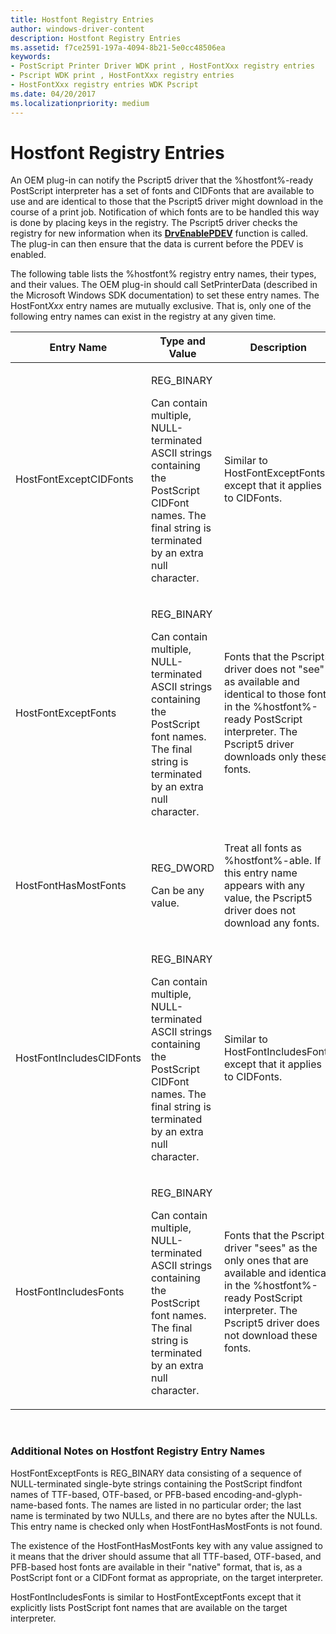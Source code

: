 ```yaml
---
title: Hostfont Registry Entries
author: windows-driver-content
description: Hostfont Registry Entries
ms.assetid: f7ce2591-197a-4094-8b21-5e0cc48506ea
keywords:
- PostScript Printer Driver WDK print , HostFontXxx registry entries
- Pscript WDK print , HostFontXxx registry entries
- HostFontXxx registry entries WDK Pscript
ms.date: 04/20/2017
ms.localizationpriority: medium
---
```


# Hostfont Registry Entries





An OEM plug-in can notify the Pscript5 driver that the %hostfont%-ready PostScript interpreter has a set of fonts and CIDFonts that are available to use and are identical to those that the Pscript5 driver might download in the course of a print job. Notification of which fonts are to be handled this way is done by placing keys in the registry. The Pscript5 driver checks the registry for new information when its [**DrvEnablePDEV**](https://msdn.microsoft.com/library/windows/hardware/ff556211) function is called. The plug-in can then ensure that the data is current before the PDEV is enabled.

The following table lists the %hostfont% registry entry names, their types, and their values. The OEM plug-in should call SetPrinterData (described in the Microsoft Windows SDK documentation) to set these entry names. The HostFont*Xxx* entry names are mutually exclusive. That is, only one of the following entry names can exist in the registry at any given time.

<table>
<colgroup>
<col width="33%" />
<col width="33%" />
<col width="33%" />
</colgroup>
<thead>
<tr class="header">
<th>Entry Name</th>
<th>Type and Value</th>
<th>Description</th>
</tr>
</thead>
<tbody>
<tr class="odd">
<td><p>HostFontExceptCIDFonts</p></td>
<td><p>REG_BINARY</p>
<p>Can contain multiple, NULL-terminated ASCII strings containing the PostScript CIDFont names. The final string is terminated by an extra null character.</p></td>
<td><p>Similar to HostFontExceptFonts except that it applies to CIDFonts.</p></td>
</tr>
<tr class="even">
<td><p>HostFontExceptFonts</p></td>
<td><p>REG_BINARY</p>
<p>Can contain multiple, NULL-terminated ASCII strings containing the PostScript font names. The final string is terminated by an extra null character.</p></td>
<td><p>Fonts that the Pscript5 driver does not &quot;see&quot; as available and identical to those fonts in the %hostfont%-ready PostScript interpreter. The Pscript5 driver downloads only these fonts.</p></td>
</tr>
<tr class="odd">
<td><p>HostFontHasMostFonts</p></td>
<td><p>REG_DWORD</p>
<p>Can be any value.</p></td>
<td><p>Treat all fonts as %hostfont%-able. If this entry name appears with any value, the Pscript5 driver does not download any fonts.</p></td>
</tr>
<tr class="even">
<td><p>HostFontIncludesCIDFonts</p></td>
<td><p>REG_BINARY</p>
<p>Can contain multiple, NULL-terminated ASCII strings containing the PostScript CIDFont names. The final string is terminated by an extra null character.</p></td>
<td><p>Similar to HostFontIncludesFonts except that it applies to CIDFonts.</p></td>
</tr>
<tr class="odd">
<td><p>HostFontIncludesFonts</p></td>
<td><p>REG_BINARY</p>
<p>Can contain multiple, NULL-terminated ASCII strings containing the PostScript font names. The final string is terminated by an extra null character.</p></td>
<td><p>Fonts that the Pscript5 driver &quot;sees&quot; as the only ones that are available and identical in the %hostfont%-ready PostScript interpreter. The Pscript5 driver does not download these fonts.</p></td>
</tr>
</tbody>
</table>

 

### Additional Notes on Hostfont Registry Entry Names

HostFontExceptFonts is REG\_BINARY data consisting of a sequence of NULL-terminated single-byte strings containing the PostScript findfont names of TTF-based, OTF-based, or PFB-based encoding-and-glyph-name-based fonts. The names are listed in no particular order; the last name is terminated by two NULLs, and there are no bytes after the NULLs. This entry name is checked only when HostFontHasMostFonts is not found.

The existence of the HostFontHasMostFonts key with any value assigned to it means that the driver should assume that all TTF-based, OTF-based, and PFB-based host fonts are available in their "native" format, that is, as a PostScript font or a CIDFont format as appropriate, on the target interpreter.

HostFontIncludesFonts is similar to HostFontExceptFonts except that it explicitly lists PostScript font names that are available on the target interpreter.

 

 




